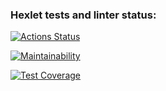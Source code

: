 ### Hexlet tests and linter status:
[![Actions Status](https://github.com/IProrock/java-project-72/workflows/hexlet-check/badge.svg)](https://github.com/IProrock/java-project-72/actions)

[![Maintainability](https://api.codeclimate.com/v1/badges/c14416be89eb355ebd0a/maintainability)](https://codeclimate.com/github/IProrock/java-project-72/maintainability)

[![Test Coverage](https://api.codeclimate.com/v1/badges/c14416be89eb355ebd0a/test_coverage)](https://codeclimate.com/github/IProrock/java-project-72/test_coverage)
